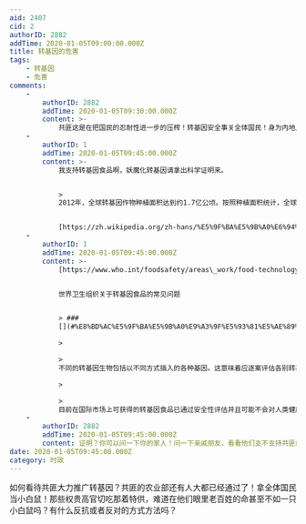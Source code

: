 ```yaml
---
aid: 2407
cid: 2
authorID: 2882
addTime: 2020-01-05T09:00:00.000Z
title: 转基因的危害
tags:
    - 转基因
    - 危害
comments:
    -
        authorID: 2882
        addTime: 2020-01-05T09:30:00.000Z
        content: >-
            共匪这是在把国民的忍耐性进一步的压榨！转基因安全事关全体国民！身为内地人，事关子孙后代生死存亡的问题，他妈一票都没有就被代表了！问都没问过就被代表了！以前我以为从非洲引进那些身患艾滋病的黑鬼，已经很可耻了！他妈现在要灭亡全华夏民族的子孙后代！难道我们还不敢站起来反抗吗？像当年计划生育一样，像当年我们父辈一样不敢反抗导致我们童年从来没有兄弟姐妹！现在不站出来推翻颠覆这个狗日的政权！我们连子孙后代都不可能存在！！！
    -
        authorID: 1
        addTime: 2020-01-05T09:45:00.000Z
        content: >-
            我支持转基因食品啊，妖魔化转基因请拿出科学证明来。


            >
            2012年，全球转基因作物种植面积达到约1.7亿公顷。按照种植面积统计，全球约81%的大豆、35%的玉米、30%的油菜和81%的棉花是转基因产品。


            [https://zh.wikipedia.org/zh-hans/%E5%9F%BA%E5%9B%A0%E6%94%B9%E9%80%A0%E9%A3%9F%E5%93%81](https://zh.wikipedia.org/zh-hans/%E5%9F%BA%E5%9B%A0%E6%94%B9%E9%80%A0%E9%A3%9F%E5%93%81)
    -
        authorID: 1
        addTime: 2020-01-05T09:45:00.000Z
        content: >-
            [https://www.who.int/foodsafety/areas\_work/food-technology/faq-genetically-modified-food/zh/](https://www.who.int/foodsafety/areas_work/food-technology/faq-genetically-modified-food/zh/)


            世界卫生组织关于转基因食品的常见问题


            > ###
            [](#%E8%BD%AC%E5%9F%BA%E5%9B%A0%E9%A3%9F%E5%93%81%E5%AE%89%E5%85%A8%E5%90%97)转基因食品安全吗？

            > 

            >
            不同的转基因生物包括以不同方式插入的各种基因。这意味着应逐案评估各别转基因食品及其安全性，并且不可能就所有转基因食品的安全性发表总体声明。

            > 

            >
            目前在国际市场上可获得的转基因食品已通过安全性评估并且可能不会对人类健康产生危险。此外，在此类食品获得批准的国家普通大众对这些食品的消费未显示对人类健康的影响。不断利用以食品法典委员会原则为基础的安全性评估并酌情包括上市销售后监测，应构成评价转基因食品安全性的基础。
    -
        authorID: 2882
        addTime: 2020-01-05T09:45:00.000Z
        content: 证明？你可以问一下你的家人！问一下亲戚朋友，看看他们支不支持共匪的这个决策！
date: 2020-01-05T09:45:00.000Z
category: 时政
---
```


如何看待共匪大力推广转基因？共匪的农业部还有人大都已经通过了！拿全体国民当小白鼠！那些权贵高官切吃那着特供，难道在他们眼里老百姓的命甚至不如一只小白鼠吗？有什么反抗或者反对的方式方法吗？
